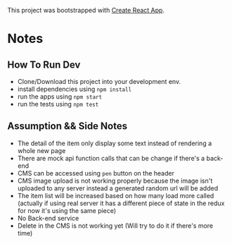 This project was bootstrapped with [Create React App](https://github.com/facebookincubator/create-react-app).

# Notes #

## How To Run Dev ##
* Clone/Download this project into your development env.
* install dependencies using `npm install`
* run the apps using `npm start`
* run the tests using `npm test`

## Assumption && Side Notes ##
* The detail of the item only display some text instead of rendering a whole new page
* There are mock api function calls that can be change if there's a back-end
* CMS can be accessed using `pen` button on the header
* CMS image upload is not working properly because the image isn't uploaded to any server instead a generated random url will be added
* The item list will be increased based on how many load more called (actually if using real server it has a different piece of state in the redux for now it's using the same piece)
* No Back-end service
* Delete in the CMS is not working yet (Will try to do it if there's more time)